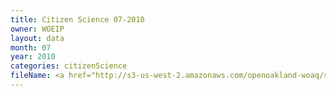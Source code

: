 ```yaml
---
title: Citizen Science 07-2010
owner: WOEIP
layout: data
month: 07
year: 2010
categories: citizenScience
fileName: <a href="http://s3-us-west-2.amazonaws.com/openoakland-woaq/shift_by_month/2010-07.csv">CSV here</a>
---
```

